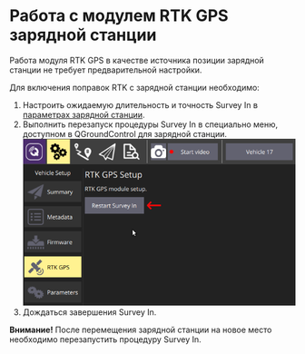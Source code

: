 # Работа с модулем RTK GPS зарядной станции

Работа модуля RTK GPS в качестве источника позиции зарядной станции не требует предварительной настройки.

Для включения поправок RTK с зарядной станции необходимо:

1. Настроить ожидаемую длительность и точность Survey In в [параметрах зарядной станции](mavlink_cs_params.md).
2. Выполнить перезапуск процедуры Survey In в специально меню, доступном в QGroundControl для зарядной станции.
![Меню RTK GPS](img/cs_rtk.png)
3. Дождаться завершения Survey In.

**Внимание!** После перемещения зарядной станции на новое место необходимо перезапустить процедуру Survey In.
